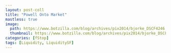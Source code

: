 ```yaml
---
layout: post-coll
title: "Powell Onto Market"
mastless: true
image:
  path: https://www.botzilla.com/blog/archives/pix2014/bjorke_DSCF4246.jpg
  thumbnail: https://www.botzilla.com/blog/archives/pix2014/bjorke_DSCF4246.jpg
categories: [fStop]
tags: [Liquidity, LiquiditySF]
---
```





